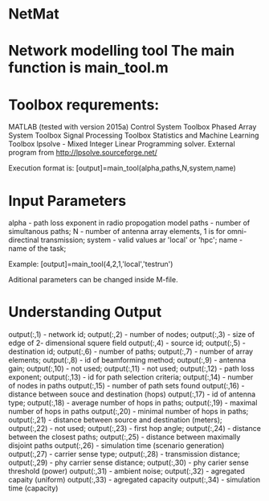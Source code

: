 # NetMat
Network modelling tool
The main function is main_tool.m
====================

Toolbox requrements:
=======================
MATLAB (tested with version 2015a)
Control System Toolbox
Phased Array System Toolbox
Signal Processing Toolbox
Statistics and Machine Learning Toolbox
lpsolve - Mixed Integer Linear Programming solver. External program from http://lpsolve.sourceforge.net/


Execution format is:
[output]=main_tool(alpha,paths,N,system,name)

Input Parameters
====================
alpha - path loss exponent in radio propogation model
paths - number of simultanous paths;
N - number of antenna array elements, 1 is for omni-directinal transmission;
system - valid values ar 'local' or 'hpc';
name - name of the task;

Example:
[output]=main_tool(4,2,1,'local','testrun')

Aditional parameters can be changed inside M-file.

Understanding Output
=====================
output(:,1) - network id;
output(:,2) - number of nodes;
output(:,3) - size of edge of 2- dimensional squere field
output(:,4) - source id;
output(:,5) - destination id;
output(:,6) - number of paths;
output(:,7) - number of array elements;
output(:,8) - id of beamforming method;
output(:,9) - antenna gain;
output(:,10) - not used;
output(:,11) - not used;
output(:,12) - path loss exponent;
output(:,13) - id for path selection criteria;
output(:,14) - number of nodes in paths
output(:,15) - number of path sets found
output(:,16) - distance between souce and destination (hops)
output(:,17) - id of antenna type;
output(:,18) - average number of hops in paths;
output(:,19) - maximal number of hops in paths
output(:,20) - minimal number of hops in paths;
output(:,21) - distance between source and destination (meters);
output(:,22) - not used;
output(:,23) - first hop angle;
output(:,24) - distance between the closest paths;
output(:,25) - distance between maximally disjoint paths
output(:,26) - simulation time (scenario generation)
output(:,27) - carrier sense type;
output(:,28) - transmission distance;
output(:,29) - phy carrier sense distance;
output(:,30) - phy carier sense threshold (power)
output(:,31) - ambient noise;
output(:,32) - agregated capaity (uniform)
output(:,33) - agregated capacity
output(:,34) - simulation time (capacity)
